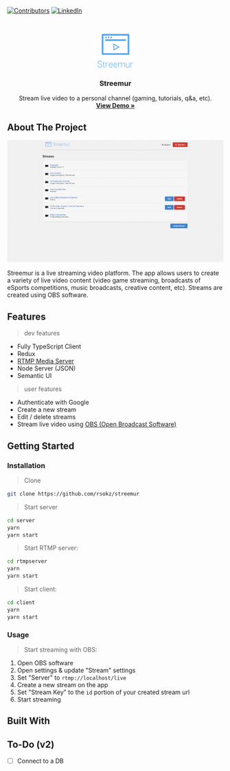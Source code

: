 <!-- PROJECT SHIELDS -->

[![Contributors][contributors-shield]]()
[![LinkedIn][linkedin-shield]][linkedin-url]

<!-- PROJECT LOGO -->
<br />
<p align="center">
  <a href="https://github.com/rsokz/streemur">
    <img src="streemur-logo.png" alt="Logo" width="86" height="80">
  </a>

  <h3 align="center">Streemur</h3>

  <p align="center">
    Stream live video to a personal channel (gaming, tutorials, q&a, etc).
    <br />
    <a href="https://github.com/rsokz/awesome-dashboard"><strong>View Demo »</strong></a>
  </p>
</p>

## About The Project

![Screenshot](screenshot.gif)

Streemur is a live streaming video platform. The app allows users to create a variety of live video content (video game streaming, broadcasts of eSports competitions, music broadcasts, creative content, etc). Streams are created using OBS software.

## Features

> dev features

- Fully TypeScript Client
- Redux
- [RTMP Media Server](https://github.com/illuspas/Node-Media-Server)
- Node Server (JSON)
- Semantic UI

> user features

- Authenticate with Google
- Create a new stream
- Edit / delete streams
- Stream live video using [OBS (Open Broadcast Software)](https://obsproject.com/)

## Getting Started

### Installation

> Clone

```sh
git clone https://github.com/rsokz/streemur
```

> Start server

```sh
cd server
yarn
yarn start
```

> Start RTMP server:

```sh
cd rtmpserver
yarn
yarn start
```

> Start client:

```sh
cd client
yarn
yarn start
```

### Usage

> Start streaming with OBS:

1. Open OBS software
2. Open settings & update "Stream" settings
3. Set "Server" to `rtmp://localhost/live`
4. Create a new stream on the app
5. Set "Stream Key" to the `id` portion of your created stream url
6. Start streaming

## Built With

## To-Do (v2)

- [ ] Connect to a DB

<!-- MARKDOWN LINKS & IMAGES -->

[contributors-shield]: https://img.shields.io/badge/contributors-1-orange.svg?style=flat-square
[linkedin-shield]: https://img.shields.io/badge/-LinkedIn-black.svg?style=flat-square&logo=linkedin&colorB=555
[linkedin-url]: https://linkedin.com/in/rsokz

